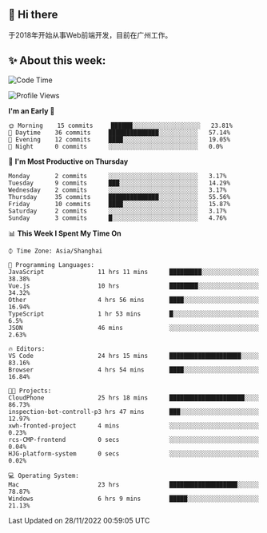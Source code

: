 ## 👋 Hi there

于2018年开始从事Web前端开发，目前在广州工作。

<!--![](https://github-readme-stats.vercel.app/api?username=fxpixels&theme=graywhite&hide_border=true)
![](https://github-readme-stats.vercel.app/api/top-langs/?username=fxpixels&hide_border=true&layout=compact)
-->
<!--
<img src="https://github-readme-stats.vercel.app/api?username=fxpixels&theme=graywhite&hide_border=true" width="500" alt=""/>
<img src="https://github-readme-stats.vercel.app/api/top-langs/?username=fxpixels&hide_border=true&layout=compact" width="300" alt=""/>
-->
## ✨ About this week:
<!--START_SECTION:waka-->
![Code Time](http://img.shields.io/badge/Code%20Time-3%2C317%20hrs%2030%20mins-blue)

![Profile Views](http://img.shields.io/badge/Profile%20Views-0-blue)

**I'm an Early 🐤** 

```text
🌞 Morning    15 commits     ██████░░░░░░░░░░░░░░░░░░░   23.81% 
🌆 Daytime    36 commits     ██████████████░░░░░░░░░░░   57.14% 
🌃 Evening    12 commits     ████░░░░░░░░░░░░░░░░░░░░░   19.05% 
🌙 Night      0 commits      ░░░░░░░░░░░░░░░░░░░░░░░░░   0.0%

```
📅 **I'm Most Productive on Thursday** 

```text
Monday       2 commits      ░░░░░░░░░░░░░░░░░░░░░░░░░   3.17% 
Tuesday      9 commits      ███░░░░░░░░░░░░░░░░░░░░░░   14.29% 
Wednesday    2 commits      ░░░░░░░░░░░░░░░░░░░░░░░░░   3.17% 
Thursday     35 commits     ██████████████░░░░░░░░░░░   55.56% 
Friday       10 commits     ████░░░░░░░░░░░░░░░░░░░░░   15.87% 
Saturday     2 commits      ░░░░░░░░░░░░░░░░░░░░░░░░░   3.17% 
Sunday       3 commits      █░░░░░░░░░░░░░░░░░░░░░░░░   4.76%

```


📊 **This Week I Spent My Time On** 

```text
⌚︎ Time Zone: Asia/Shanghai

💬 Programming Languages: 
JavaScript               11 hrs 11 mins      █████████░░░░░░░░░░░░░░░░   38.38% 
Vue.js                   10 hrs              ████████░░░░░░░░░░░░░░░░░   34.32% 
Other                    4 hrs 56 mins       ████░░░░░░░░░░░░░░░░░░░░░   16.94% 
TypeScript               1 hr 53 mins        █░░░░░░░░░░░░░░░░░░░░░░░░   6.5% 
JSON                     46 mins             ░░░░░░░░░░░░░░░░░░░░░░░░░   2.63%

🔥 Editors: 
VS Code                  24 hrs 15 mins      ████████████████████░░░░░   83.16% 
Browser                  4 hrs 54 mins       ████░░░░░░░░░░░░░░░░░░░░░   16.84%

🐱‍💻 Projects: 
CloudPhone               25 hrs 18 mins      █████████████████████░░░░   86.73% 
inspection-bot-controll-p3 hrs 47 mins       ███░░░░░░░░░░░░░░░░░░░░░░   12.97% 
xwh-fronted-project      4 mins              ░░░░░░░░░░░░░░░░░░░░░░░░░   0.23% 
rcs-CMP-frontend         0 secs              ░░░░░░░░░░░░░░░░░░░░░░░░░   0.04% 
HJG-platform-system      0 secs              ░░░░░░░░░░░░░░░░░░░░░░░░░   0.02%

💻 Operating System: 
Mac                      23 hrs              ███████████████████░░░░░░   78.87% 
Windows                  6 hrs 9 mins        █████░░░░░░░░░░░░░░░░░░░░   21.13%

```


 Last Updated on 28/11/2022 00:59:05 UTC
<!--END_SECTION:waka-->

<!-- ![Visitor Badge](https://visitor-badge.laobi.icu/badge?page_id=fxpixels) -->

<!--
**FxPixels/FxPixels** is a ✨ _special_ ✨ repository because its `README.md` (this file) appears on your GitHub profile.

Here are some ideas to get you started:

- 🔭 I’m currently working on ...
- 🌱 I’m currently learning ...
- 👯 I’m looking to collaborate on ...
- 🤔 I’m looking for help with ...
- 💬 Ask me about ...
- 📫 How to reach me: ...
- 😄 Pronouns: ...
- ⚡ Fun fact: ...
-->
